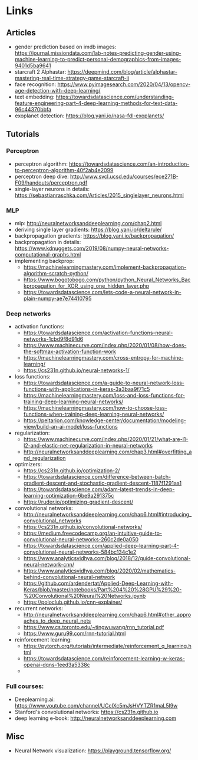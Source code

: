 # Links

## Articles

- gender prediction based on imdb images: https://journal.missiondata.com/lab-notes-predicting-gender-using-machine-learning-to-predict-personal-demographics-from-images-9401d5ba9641
- starcraft 2 Alphastar: https://deepmind.com/blog/article/alphastar-mastering-real-time-strategy-game-starcraft-ii
- face recognition: https://www.pyimagesearch.com/2020/04/13/opencv-age-detection-with-deep-learning/
- text embedding: https://towardsdatascience.com/understanding-feature-engineering-part-4-deep-learning-methods-for-text-data-96c44370bbfa
- exoplanet detection: https://blog.yani.io/nasa-fdl-exoplanets/

## Tutorials

### Perceptron
- perceptron algorithm: https://towardsdatascience.com/an-introduction-to-perceptron-algorithm-40f2ab4e2099
- perceptron deep dive: http://www.svcl.ucsd.edu/courses/ece271B-F09/handouts/perceptron.pdf
- single-layer neurons in details: https://sebastianraschka.com/Articles/2015_singlelayer_neurons.html

### MLP
- mlp: http://neuralnetworksanddeeplearning.com/chap2.html
- deriving single layer gradients: https://blog.yani.io/deltarule/
- backpropagation gradients: https://blog.yani.io/backpropagation/
- backpropagation in details: https://www.kdnuggets.com/2019/08/numpy-neural-networks-computational-graphs.html
- implementing backprop:
    - https://machinelearningmastery.com/implement-backpropagation-algorithm-scratch-python/
    - https://www.bogotobogo.com/python/python_Neural_Networks_Backpropagation_for_XOR_using_one_hidden_layer.php
    - https://towardsdatascience.com/lets-code-a-neural-network-in-plain-numpy-ae7e74410795

### Deep networks
- activation functions:
    - https://towardsdatascience.com/activation-functions-neural-networks-1cbd9f8d91d6
    - https://www.machinecurve.com/index.php/2020/01/08/how-does-the-softmax-activation-function-work
    - https://machinelearningmastery.com/cross-entropy-for-machine-learning/
    - https://cs231n.github.io/neural-networks-1/
- loss functions: 
    - https://towardsdatascience.com/a-guide-to-neural-network-loss-functions-with-applications-in-keras-3a3baa9f71c5
    - https://machinelearningmastery.com/loss-and-loss-functions-for-training-deep-learning-neural-networks/
    - https://machinelearningmastery.com/how-to-choose-loss-functions-when-training-deep-learning-neural-networks/
    - https://peltarion.com/knowledge-center/documentation/modeling-view/build-an-ai-model/loss-functions
- regularization:
    - https://www.machinecurve.com/index.php/2020/01/21/what-are-l1-l2-and-elastic-net-regularization-in-neural-networks
    - http://neuralnetworksanddeeplearning.com/chap3.html#overfitting_and_regularization
- optimizers:
    - https://cs231n.github.io/optimization-2/
    - https://towardsdatascience.com/difference-between-batch-gradient-descent-and-stochastic-gradient-descent-1187f1291aa1
    - https://towardsdatascience.com/adam-latest-trends-in-deep-learning-optimization-6be9a291375c
    - https://ruder.io/optimizing-gradient-descent/
- convolutional networks:
    - http://neuralnetworksanddeeplearning.com/chap6.html#introducing_convolutional_networks
    - https://cs231n.github.io/convolutional-networks/
    - https://medium.freecodecamp.org/an-intuitive-guide-to-convolutional-neural-networks-260c2de0a050
    - https://towardsdatascience.com/applied-deep-learning-part-4-convolutional-neural-networks-584bc134c1e2
    - https://www.analyticsvidhya.com/blog/2018/12/guide-convolutional-neural-network-cnn/
    - https://www.analyticsvidhya.com/blog/2020/02/mathematics-behind-convolutional-neural-network
    - https://github.com/ardendertat/Applied-Deep-Learning-with-Keras/blob/master/notebooks/Part%204%20%28GPU%29%20-%20Convolutional%20Neural%20Networks.ipynb
    - https://poloclub.github.io/cnn-explainer/
- recurrent networks:
    - http://neuralnetworksanddeeplearning.com/chap6.html#other_approaches_to_deep_neural_nets
    - https://www.cs.toronto.edu/~tingwuwang/rnn_tutorial.pdf
    - https://www.guru99.com/rnn-tutorial.html
- reinforcement learning:
    - https://pytorch.org/tutorials/intermediate/reinforcement_q_learning.html
    - https://towardsdatascience.com/reinforcement-learning-w-keras-openai-dqns-1eed3a5338c
    - 

### Full courses:
- Deeplearning.ai: https://www.youtube.com/channel/UCcIXc5mJsHVYTZR1maL5l9w
- Stanford's convolutional networks: https://cs231n.github.io
- deep learning e-book: http://neuralnetworksanddeeplearning.com

## Misc
- Neural Network visualization: https://playground.tensorflow.org/